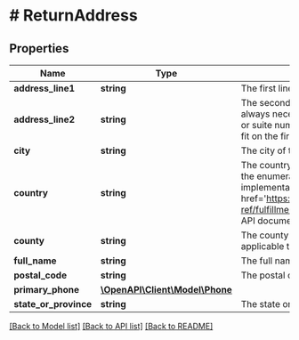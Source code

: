 # # ReturnAddress

## Properties

Name | Type | Description | Notes
------------ | ------------- | ------------- | -------------
**address_line1** | **string** | The first line of the street address. | [optional] 
**address_line2** | **string** | The second line of the street address. This line is not always necessarily, but is often used for apartment number or suite number, or other relevant information that can not fit on the first line. | [optional] 
**city** | **string** | The city of the return address. | [optional] 
**country** | **string** | The country&#39;s two-digt, ISO 3166-1 country code. See the enumeration type for a country&#39;s value. For implementation help, refer to &lt;a href&#x3D;&#39;https://developer.ebay.com/devzone/rest/api-ref/fulfillment/types/CountryCodeEnum.html&#39;&gt;eBay API documentation&lt;/a&gt; | [optional] 
**county** | **string** | The county of the return address. Counties are not applicable to all countries. | [optional] 
**full_name** | **string** | The full name of return address owner. | [optional] 
**postal_code** | **string** | The postal code of the return address. | [optional] 
**primary_phone** | [**\OpenAPI\Client\Model\Phone**](Phone.md) |  | [optional] 
**state_or_province** | **string** | The state or province of the return address. | [optional] 

[[Back to Model list]](../../README.md#documentation-for-models) [[Back to API list]](../../README.md#documentation-for-api-endpoints) [[Back to README]](../../README.md)


